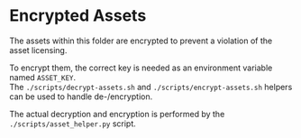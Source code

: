 # Encrypted Assets

The assets within this folder are encrypted to prevent a violation of the asset licensing.

To encrypt them, the correct key is needed as an environment variable named `ASSET_KEY`.\
The `./scripts/decrypt-assets.sh` and `./scripts/encrypt-assets.sh` helpers can be used to handle de-/encryption.

The actual decryption and encryption is performed by the `./scripts/asset_helper.py` script.


